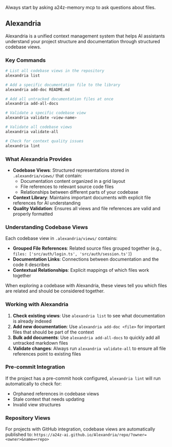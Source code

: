 Always start by asking a24z-memory mcp to ask questions about files.

## Alexandria

Alexandria is a unified context management system that helps AI assistants understand your project structure and documentation through structured codebase views.

### Key Commands

```bash
# List all codebase views in the repository
alexandria list

# Add a specific documentation file to the library
alexandria add-doc README.md

# Add all untracked documentation files at once
alexandria add-all-docs

# Validate a specific codebase view
alexandria validate <view-name>

# Validate all codebase views
alexandria validate-all

# Check for context quality issues
alexandria lint
```

### What Alexandria Provides

- **Codebase Views**: Structured representations stored in `.alexandria/views/` that contain:
  - Documentation content organized in a grid layout
  - File references to relevant source code files
  - Relationships between different parts of your codebase
- **Context Library**: Maintains important documents with explicit file references for AI understanding
- **Quality Validation**: Ensures all views and file references are valid and properly formatted

### Understanding Codebase Views

Each codebase view in `.alexandria/views/` contains:
- **Grouped File References**: Related source files grouped together (e.g., `files: ['src/auth/login.ts', 'src/auth/session.ts']`)
- **Documentation Links**: Connections between documentation and the code it describes
- **Contextual Relationships**: Explicit mappings of which files work together

When exploring a codebase with Alexandria, these views tell you which files are related and should be considered together.

### Working with Alexandria

1. **Check existing views**: Use `alexandria list` to see what documentation is already indexed
2. **Add new documentation**: Use `alexandria add-doc <file>` for important files that should be part of the context
3. **Bulk add documents**: Use `alexandria add-all-docs` to quickly add all untracked markdown files
4. **Validate changes**: Always run `alexandria validate-all` to ensure all file references point to existing files

### Pre-commit Integration

If the project has a pre-commit hook configured, `alexandria lint` will run automatically to check for:
- Orphaned references in codebase views
- Stale context that needs updating
- Invalid view structures

### Repository Views

For projects with GitHub integration, codebase views are automatically published to:
`https://a24z-ai.github.io/Alexandria/repo/?owner=<owner>&name=<repo>`
